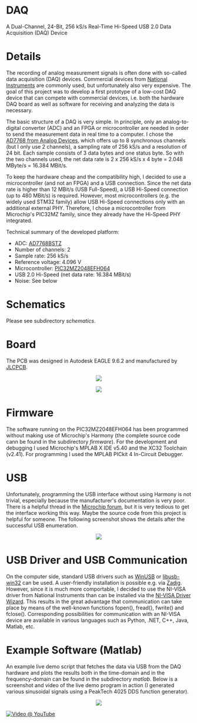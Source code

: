 # DAQ
A Dual-Channel, 24-Bit, 256 kS/s Real-Time Hi-Speed USB 2.0 Data Acquisition (DAQ) Device

# Details
The recording of analog measurement signals is often done with so-called data acquisition (DAQ) devices. Commercial devices from [National Instruments](http://www.ni.com) are commonly used, but unfortunately also very expensive. The goal of this project was to develop a first prototype of a low-cost DAQ device that can compete with commercial devices, i.e. both the hardware DAQ board as well as software for receiving and analyzing the data is necessary.

The basic structure of a DAQ is very simple. In principle, only an analog-to-digital converter (ADC) and an FPGA or microcontroller are needed in order to send the measurement data in real time to a computer. I chose the [AD7768 from Analog Devices](https://www.analog.com/en/products/ad7768.html), which offers up to 8 synchronous channels (but I only use 2 channels), a sampling rate of 256 kS/s and a resolution of 24 bit. Each sample consists of 3 data bytes and one status byte. So with the two channels used, the net data rate is 2 x 256 kS/s x 4 byte = 2.048 MByte/s = 16.384 MBit/s.

To keep the hardware cheap and the compatibility high, I decided to use a microcontroller (and not an FPGA) and a USB connection. Since the net data rate is higher than 12 MBit/s (USB Full-Speed), a USB Hi-Speed connection (up to 480 MBit/s) is required. However, most microcontrollers (e.g. the widely used STM32 family) allow USB Hi-Speed connections only with an additional external PHY. Therefore, I chose a microcontroller from Microchip's PIC32MZ family, since they already have the Hi-Speed PHY integrated.

Technical summary of the developed platform:
* ADC: [AD7768BSTZ](https://www.analog.com/en/products/ad7768.html)
* Number of channels: 2
* Sample rate: 256 kS/s
* Reference voltage: 4.096 V
* Microcontroller: [PIC32MZ2048EFH064](https://www.microchip.com/wwwproducts/en/PIC32MZ2048EFH064)
* USB 2.0 Hi-Speed (net data rate: 16.384 MBit/s)
* Noise: See below

# Schematics
Please see subdirectory *schematics*.

# Board
The PCB was designed in Autodesk EAGLE 9.6.2 and manufactured by [JLCPCB](https://jlcpcb.com/).

<p align="center">
  <img src="https://github.com/yildi1337/DAQ/blob/main/board/topview.png" />
</p>

<p align="center">
  <img src="https://github.com/yildi1337/DAQ/blob/main/board/bottomview.png" />
</p>

# Firmware
The software running on the PIC32MZ2048EFH064 has been programmed without making use of Microchip's Harmony (the complete source code cann be found in the subdirectory *firmware*). For the development and debugging I used Microchip's MPLAB X IDE v5.40 and the XC32 Toolchain (v2.41). For programming I used the MPLAB PICkit 4 In-Circuit Debugger.

# USB
Unfortunately, programming the USB interface without using Harmony is not trivial, especially because the manufacturer's documentation is very poor. There is a helpful thread in the [Microchip forum](https://www.microchip.com/forums/m1083508.aspx), but it is very tedious to get the interface working this way. Maybe the source code from this project is helpful for someone. The following screenshot shows the details after the successful USB enumeration.

<p align="center">
  <img src="https://github.com/yildi1337/DAQ/blob/main/pictures/usb_properties.png" />
</p>

# USB Driver and USB Communication
On the computer side, standard USB drivers such as [WinUSB](https://en.wikipedia.org/wiki/WinUSB) or [libusb-win32](https://sourceforge.net/projects/libusb-win32/) can be used. A user-friendly installation is possible e.g. via [Zadig](https://zadig.akeo.ie/). However, since it is much more comportable, I decided to use the NI-VISA driver from National Instruments than can be installed via the [NI-VISA Driver Wizard](https://knowledge.ni.com/KnowledgeArticleDetails?id=kA03q000000x1qzCAA&l=en-US). This results in the great advantage that communication can take place by means of the well-known functions fopen(), fread(), fwrite() and fclose(). Corresponding possibilities for communication with an NI-VISA device are available in various languages such as Python, .NET, C++, Java, Matlab, etc.

# Example Software (Matlab)
An example live demo script that fetches the data via USB from the DAQ hardware and plots the results both in the time-domain and in the frequency-domain can be found in the subdirectory *matlab*. Below is a screenshot and video of the live demo program in action (I generated various sinusoidal signals using a PeakTech 4025 DDS function generator).

<p align="center">
  <img src="https://github.com/yildi1337/DAQ/blob/main/matlab/LiveDemo.png" />
</p>

[![Video @ YouTube](http://img.youtube.com/vi/n9_hw3k9drk/0.jpg)](https://www.youtube.com/watch?v=n9_hw3k9drk "Live Demo of Dual-Channel, 24-Bit, 256 kS/s Real-Time Hi-Speed USB 2.0 Data Acquisition (DAQ) Device")

